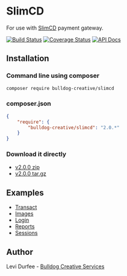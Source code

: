 # SlimCD

For use with [SlimCD](https://stats.slimcd.com/) payment gateway.

[![Build Status](https://travis-ci.org/bulldogcreative/SlimCD.svg?branch=v2.0.0)](https://travis-ci.org/bulldogcreative/SlimCD)
[![Coverage Status](https://coveralls.io/repos/github/bulldogcreative/SlimCD/badge.svg?branch=dev%2Fdocs)](https://coveralls.io/github/bulldogcreative/SlimCD?branch=dev%2Fdocs)
[![API Docs](https://img.shields.io/badge/API%20Docs-v2.0.0-brightgreen.svg)](https://docs.bulldog.cloud/slimcd/v2.0.0/)

## Installation

### Command line using composer

```bash
composer require bulldog-creative/slimcd
```

### composer.json

```json
{
    "require": {
        "bulldog-creative/slimcd": "2.0.*"
    }
}
```

### Download it directly

* [v2.0.0 zip](https://github.com/BulldogCreative/SlimCD/archive/v2.0.0.zip)
* [v2.0.0 tar.gz](https://github.com/BulldogCreative/SlimCD/archive/v2.0.0.tar.gz)

## Examples

* [Transact](docs/Transact.md)
* [Images](docs/Images.md)
* [Login](docs/Login.md)
* [Reports](docs/Reports.md)
* [Sessions](docs/Sessions.md)

## Author

Levi Durfee - [Bulldog Creative Services](https://www.bulldogcreative.com/)
